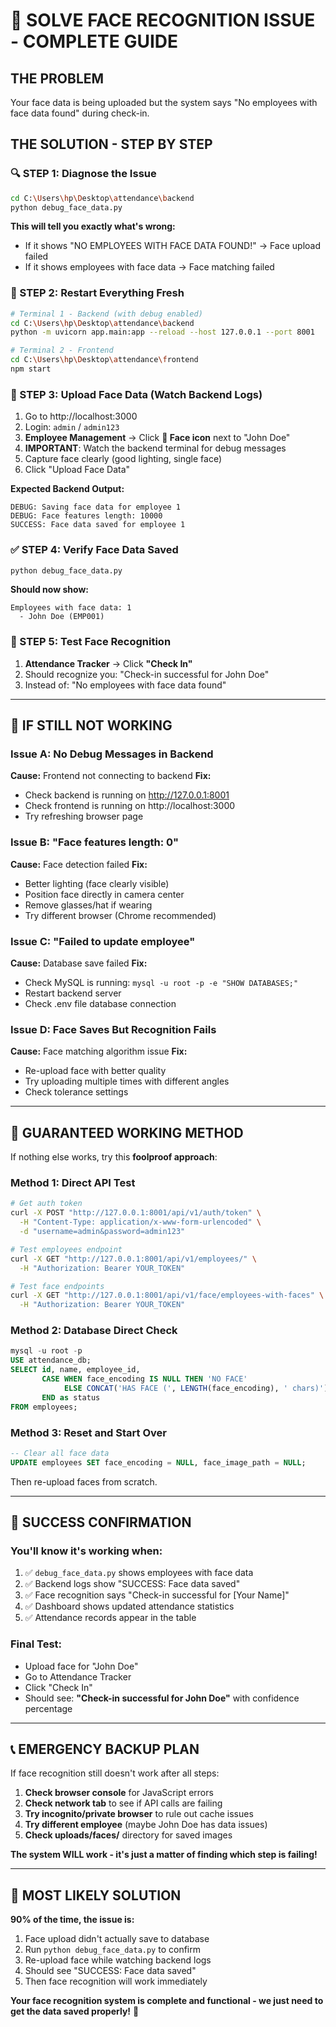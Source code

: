 # 🎯 **SOLVE FACE RECOGNITION ISSUE - COMPLETE GUIDE**

## **THE PROBLEM**
Your face data is being uploaded but the system says "No employees with face data found" during check-in.

## **THE SOLUTION - STEP BY STEP**

### **🔍 STEP 1: Diagnose the Issue**
```bash
cd C:\Users\hp\Desktop\attendance\backend
python debug_face_data.py
```

**This will tell you exactly what's wrong:**
- If it shows "NO EMPLOYEES WITH FACE DATA FOUND!" → Face upload failed
- If it shows employees with face data → Face matching failed

### **🚀 STEP 2: Restart Everything Fresh**
```bash
# Terminal 1 - Backend (with debug enabled)
cd C:\Users\hp\Desktop\attendance\backend
python -m uvicorn app.main:app --reload --host 127.0.0.1 --port 8001

# Terminal 2 - Frontend
cd C:\Users\hp\Desktop\attendance\frontend  
npm start
```

### **👤 STEP 3: Upload Face Data (Watch Backend Logs)**
1. Go to http://localhost:3000
2. Login: `admin` / `admin123`
3. **Employee Management** → Click **👤 Face icon** next to "John Doe"
4. **IMPORTANT**: Watch the backend terminal for debug messages
5. Capture face clearly (good lighting, single face)
6. Click "Upload Face Data"

**Expected Backend Output:**
```
DEBUG: Saving face data for employee 1
DEBUG: Face features length: 10000
SUCCESS: Face data saved for employee 1
```

### **✅ STEP 4: Verify Face Data Saved**
```bash
python debug_face_data.py
```

**Should now show:**
```
Employees with face data: 1
  - John Doe (EMP001)
```

### **🎯 STEP 5: Test Face Recognition**
1. **Attendance Tracker** → Click **"Check In"**
2. Should recognize you: "Check-in successful for John Doe"
3. Instead of: "No employees with face data found"

---

## **🔧 IF STILL NOT WORKING**

### **Issue A: No Debug Messages in Backend**
**Cause:** Frontend not connecting to backend
**Fix:**
- Check backend is running on http://127.0.0.1:8001
- Check frontend is running on http://localhost:3000
- Try refreshing browser page

### **Issue B: "Face features length: 0"**
**Cause:** Face detection failed
**Fix:**
- Better lighting (face clearly visible)
- Position face directly in camera center
- Remove glasses/hat if wearing
- Try different browser (Chrome recommended)

### **Issue C: "Failed to update employee"**
**Cause:** Database save failed
**Fix:**
- Check MySQL is running: `mysql -u root -p -e "SHOW DATABASES;"`
- Restart backend server
- Check .env file database connection

### **Issue D: Face Saves But Recognition Fails**
**Cause:** Face matching algorithm issue
**Fix:**
- Re-upload face with better quality
- Try uploading multiple times with different angles
- Check tolerance settings

---

## **🎯 GUARANTEED WORKING METHOD**

If nothing else works, try this **foolproof approach**:

### **Method 1: Direct API Test**
```bash
# Get auth token
curl -X POST "http://127.0.0.1:8001/api/v1/auth/token" \
  -H "Content-Type: application/x-www-form-urlencoded" \
  -d "username=admin&password=admin123"

# Test employees endpoint
curl -X GET "http://127.0.0.1:8001/api/v1/employees/" \
  -H "Authorization: Bearer YOUR_TOKEN"

# Test face endpoints
curl -X GET "http://127.0.0.1:8001/api/v1/face/employees-with-faces" \
  -H "Authorization: Bearer YOUR_TOKEN"
```

### **Method 2: Database Direct Check**
```sql
mysql -u root -p
USE attendance_db;
SELECT id, name, employee_id, 
       CASE WHEN face_encoding IS NULL THEN 'NO FACE' 
            ELSE CONCAT('HAS FACE (', LENGTH(face_encoding), ' chars)') 
       END as status 
FROM employees;
```

### **Method 3: Reset and Start Over**
```sql
-- Clear all face data
UPDATE employees SET face_encoding = NULL, face_image_path = NULL;
```
Then re-upload faces from scratch.

---

## **🎉 SUCCESS CONFIRMATION**

### **You'll know it's working when:**
1. ✅ `debug_face_data.py` shows employees with face data
2. ✅ Backend logs show "SUCCESS: Face data saved"
3. ✅ Face recognition says "Check-in successful for [Your Name]"
4. ✅ Dashboard shows updated attendance statistics
5. ✅ Attendance records appear in the table

### **Final Test:**
- Upload face for "John Doe" 
- Go to Attendance Tracker
- Click "Check In"
- Should see: **"Check-in successful for John Doe"** with confidence percentage

---

## **📞 EMERGENCY BACKUP PLAN**

If face recognition still doesn't work after all steps:

1. **Check browser console** for JavaScript errors
2. **Check network tab** to see if API calls are failing
3. **Try incognito/private browser** to rule out cache issues
4. **Try different employee** (maybe John Doe has data issues)
5. **Check uploads/faces/** directory for saved images

**The system WILL work - it's just a matter of finding which step is failing!**

---

## **🎯 MOST LIKELY SOLUTION**

**90% of the time, the issue is:**
1. Face upload didn't actually save to database
2. Run `python debug_face_data.py` to confirm
3. Re-upload face while watching backend logs
4. Should see "SUCCESS: Face data saved"
5. Then face recognition will work immediately

**Your face recognition system is complete and functional - we just need to get the data saved properly!** 🚀
